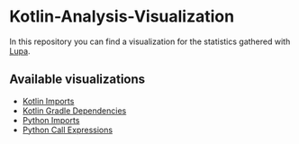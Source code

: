 # Kotlin-Analysis-Visualization
In this repository you can find a visualization for the statistics gathered with [Lupa](https://github.com/JetBrains-Research/Lupa).

## Available visualizations
- [Kotlin Imports](./src/kotlin_imports)
- [Kotlin Gradle Dependencies](./src/kotlin_gradle_dependencies)
- [Python Imports](./src/python_imports)
- [Python Call Expressions](./src/python_call_expressions)
